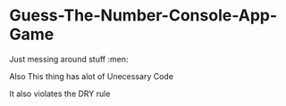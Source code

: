 # Guess-The-Number-Console-App-Game
Just messing around stuff :men:

Also This thing has alot of Unecessary Code

It also violates the DRY rule

